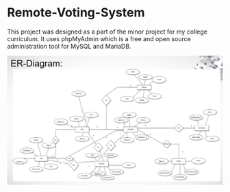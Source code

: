 ﻿# Remote-Voting-System
 
 This project was designed as a part of the minor project for my college curriculum.
 It uses phpMyAdmin which is a free and open source administration tool for MySQL and MariaDB.
 
 ![alt text](./uploads/ER.png)
